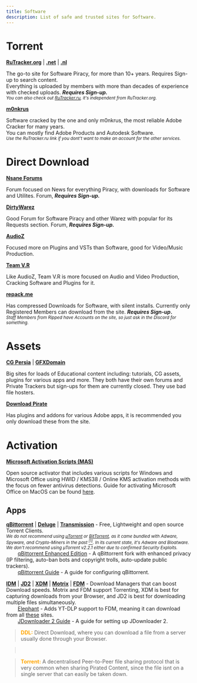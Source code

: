 ```yaml
---
title: Software
description: List of safe and trusted sites for Software.
---
```


# Torrent

**[RuTracker.org](https://rutracker.org)** | **[.net](https://rutracker.net)** | **[.nl](https://rutracker.nl)**

The go-to site for Software Piracy, for more than 10+ years. Requires Sign-up to search content.  
Everything is uploaded by members with more than decades of experience with checked uploads. **_Requires Sign-up._**  
*<small>You can also check out [RuTracker.ru](http://rutracker.ru), it's independent from RuTracker.org.</small>*

**[m0nkrus](https://w14.monkrus.ws/)**

Software cracked by the one and only m0nkrus, the most reliable Adobe Cracker for many years.  
You can mostly find Adobe Products and Autodesk Software.  
*<small>Use the RuTracker.ru link if you dont't want to make an account for the other services.</small>*

# Direct Download

**[Nsane Forums](https://nsaneforums.com/)**

Forum focused on News for everything Piracy, with downloads for Software and Utilites. Forum, **_Requires Sign-up._**  

**[DirtyWarez](https://forum.dirtywarez.com/)**

Good Forum for Software Piracy and other Warez with popular for its Requests section. Forum, **_Requires Sign-up._**

**[AudioZ](https://audioz.download/)**

Focused more on Plugins and VSTs than Software, good for Video/Music Production.

**[Team V.R](https://codec.kyiv.ua/releases.html)**

Like AudioZ, Team V.R is more focused on Audio and Video Production, Cracking Software and Plugins for it.

**[repack.me](https://repack.me)**

Has compressed Downloads for Software, with silent installs. Currently only Registered Members can download from the site. **_Requires Sign-up_.**  
*<small>_Staff Members from Ripped have Accounts on the site, so just ask in the Discord for something._</small>*

# Assets

[**CG Persia**](https://cgpersia.com/) | **[GFXDomain](https://gfxdomain.co/)**

Big sites for loads of Educational content including: tutorials, CG assets, plugins for various apps and more. They both have their own forums and Private Trackers but sign-ups for them are currently closed. They use bad file hosters.

[**Download Pirate**](https://www.downloadpirate.com/)

Has plugins and addons for various Adobe apps, it is recommended you only download these from the site.

# Activation

[**Microsoft Activation Scripts (MAS)**](https://massgrave.dev/)

Open source activator that includes various scripts for Windows and Microsoft Office using HWID / KMS38 / Online KMS activation methods with the focus on fewer antivirus detections. Guide for activating Microsoft Office on MacOS can be found [here](https://massgrave.dev/unsupported_products_activation.html).

## Apps

[**qBittorrent**](https://www.qbittorrent.org) | [**Deluge**](https://www.deluge-torrent.org) | [**Transmission**](https://transmissionbt.com/) - Free, Lightweight and open source Torrent Clients.  
*<small>We do not recommend using [µTorrent](https://www.utorrent.com) or [BitTorrent](https://www.bittorrent.com/), as it came bundled with Adware, Spyware, and Crypto-Miners in the past [<sup>[1]</sup>](https://www.trustedreviews.com/news/utorrent-silently-installing-bundled-bitcoin-mining-software-2931825). In its current state, it's Adware and Bloatware. We don't recommend using µTorrent v2.2.1 either due to confirmed Security Exploits.</small>*  
&nbsp;&nbsp;&nbsp;&nbsp;&nbsp;&nbsp;&nbsp;&nbsp;[qBittorrent Enhanced Edition](https://github.com/c0re100/qBittorrent-Enhanced-Edition/blob/-/README.md) - A qBittorrent fork with enhanced privacy (IP filtering, auto-ban bots and copyright trolls, auto-update public trackers).  
&nbsp;&nbsp;&nbsp;&nbsp;&nbsp;&nbsp;&nbsp;&nbsp;[qBittorrent Guide](https://gitlab.com/ZediAlreadyTaken/guides/-/blob/main/qbittorrent.md) - A guide for configuring qBittorrent.  

[**IDM**](https://www.internetdownloadmanager.com/) | [**JD2**](https://jdownloader.org/jdownloader2) | [**XDM**](https://xtremedownloadmanager.com/) | [**Motrix**](https://motrix.app/) | [**FDM**](https://www.freedownloadmanager.org/) - Download Managers that can boost Download speeds. Motrix and FDM support Torrenting, XDM is best for capturing downloads from your Browser, and JD2 is best for downloading multiple files simultaneously.  
&nbsp;&nbsp;&nbsp;&nbsp;&nbsp;&nbsp;&nbsp;&nbsp;[Elephant](https://github.com/meowcateatrat/elephant) - Adds YT-DLP support to FDM, meaning it can download from all [these](https://github.com/yt-dlp/yt-dlp/blob/master/supportedsites.md) sites.  
&nbsp;&nbsp;&nbsp;&nbsp;&nbsp;&nbsp;&nbsp;&nbsp;[JDownloader 2 Guide](https://gitlab.com/ZediAlreadyTaken/guides/-/blob/main/jdownloader2.md) - A guide for setting up JDownloader 2.

> <span style="color:orange">**DDL:**</span> Direct Download, where you can download a file from a server usually done through your Browser.    

> &nbsp;
  
> <span style="color:orange">**Torrent:**</span> A decentralised Peer-to-Peer file sharing protocol that is very common when sharing Pirated Content, since the file isnt on a single server that can easily be taken down.
